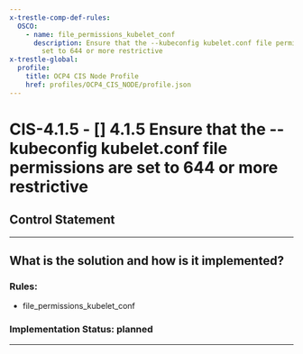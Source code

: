 ```yaml
---
x-trestle-comp-def-rules:
  OSCO:
    - name: file_permissions_kubelet_conf
      description: Ensure that the --kubeconfig kubelet.conf file permissions are
        set to 644 or more restrictive
x-trestle-global:
  profile:
    title: OCP4 CIS Node Profile
    href: profiles/OCP4_CIS_NODE/profile.json
---
```


# CIS-4.1.5 - \[\] 4.1.5 Ensure that the --kubeconfig kubelet.conf file permissions are set to 644 or more restrictive

## Control Statement

______________________________________________________________________

## What is the solution and how is it implemented?

<!-- For implementation status enter one of: implemented, partial, planned, alternative, not-applicable -->

<!-- Note that the list of rules under ### Rules: is read-only and changes will not be captured after assembly to JSON -->

<!-- Add control implementation description here for control: CIS-4.1.5 -->

### Rules:

  - file_permissions_kubelet_conf

### Implementation Status: planned

______________________________________________________________________
